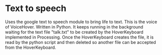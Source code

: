 # Text to speech  
Uses the google text to speech module to bring life to text. This is the voice of VoiceHover. Written in Python.
It keeps running in the background waiting for the text file "talk.txt" to be created by the HoverKeyboard implemented in Processing. Once the HoverKeyboard creates the file, it is read by the python script and then deleted so another file can be accepted from the HoverKeyboard. 
